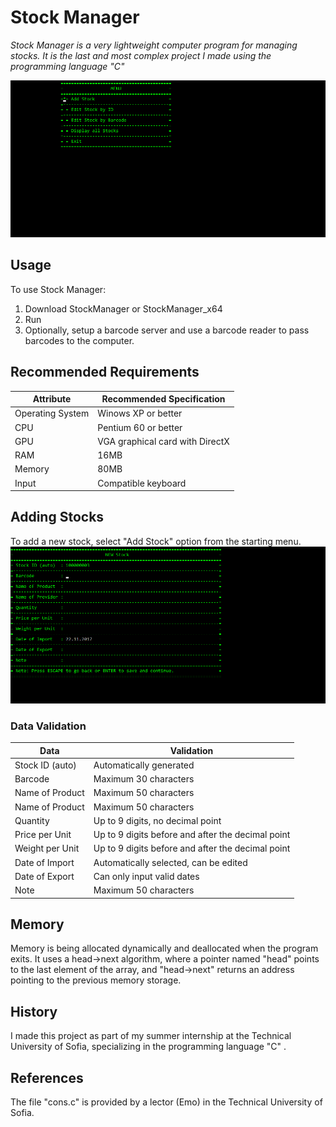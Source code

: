 # Stock Manager

*Stock Manager is a very lightweight computer program for managing stocks.*
*It is the last and most complex project I made using the programming language "C"*

![Menu](images/Menu.png)

## Usage

To use Stock Manager:

1. Download StockManager or StockManager_x64
2. Run
3. Optionally, setup a barcode server and use a barcode reader to pass barcodes to the computer.

## Recommended Requirements

| Attribute | Recommended Specification |
| --- | --- |
| Operating System  | Winows XP or better  				|
| CPU  				| Pentium 60 or better 				|
| GPU 				| VGA graphical card with DirectX	|
| RAM 				| 16MB 								|
| Memory 			| 80MB 								|
| Input 			| Compatible keyboard				|

## Adding Stocks

To add a new stock, select "Add Stock" option from the starting menu.
![Menu](images/NewStock.png)

### Data Validation

| Data | Validation |
| --- | --- |
| Stock ID (auto)  				| Automatically generated  							|
| Barcode  						| Maximum 30 characters 							|
| Name of Product 				| Maximum 50 characters 							|
| Name of Product 				| Maximum 50 characters 							|
| Quantity 						| Up to 9 digits, no decimal point 					|
| Price per Unit 				| Up to 9 digits before and after the decimal point	|
| Weight per Unit 				| Up to 9 digits before and after the decimal point	|
| Date of Import 				| Automatically selected, can be edited 			|
| Date of Export 				| Can only input valid dates 						|
| Note 							| Maximum 50 characters								|

## Memory

Memory is being allocated dynamically and deallocated when the program exits.
It uses a head->next algorithm, where a pointer named "head" points to the last 
element of the array, and "head->next" returns an address pointing to the previous memory storage. 

## History

I made this project as part of my summer internship at the Technical University of Sofia, specializing in the programming language "C" .

## References

The file "cons.c" is provided by a lector (Emo) in the Technical University of Sofia.
